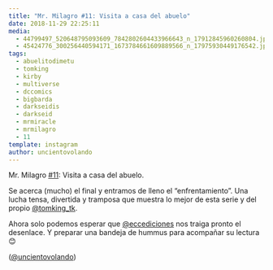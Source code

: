 ```yaml
---
title: "Mr. Milagro #11: Visita a casa del abuelo"
date: 2018-11-29 22:25:11
media: 
  - 44799497_520648795093609_7842802604433966643_n_17912845960260804.jpg
  - 45424776_300256440594171_1673784661609889566_n_17975930449176542.jpg
tags: 
  - abuelitodimetu
  - tomking
  - kirby
  - multiverse
  - dccomics
  - bigbarda
  - darkseidis
  - darkseid
  - mrmiracle
  - mrmilagro
  - 11
template: instagram
author: uncientovolando
---
```


Mr. Milagro [#11](/tags/11): Visita a casa del abuelo.

Se acerca (mucho) el final y entramos de lleno el “enfrentamiento”. Una lucha tensa, divertida y tramposa que muestra lo mejor de esta serie y del propio [@tomking_tk](https://instagram.com/tomking_tk).

Ahora solo podemos esperar que [@eccediciones](https://instagram.com/eccediciones) nos traiga pronto el desenlace. Y preparar una bandeja de hummus para acompañar su lectura 😊

([@uncientovolando](https://instagram.com/uncientovolando))
